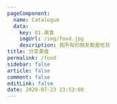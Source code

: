```yaml
---
pageComponent: 
  name: Catalogue
  data: 
    key: 01.美食
    imgUrl: /img/food.jpg
    description: 我所有的朋友都是吃货
title: 分享美食
permalink: /food
sidebar: false
article: false
comment: false
editLink: false
date: 2020-07-23 23:53:08
---
```


